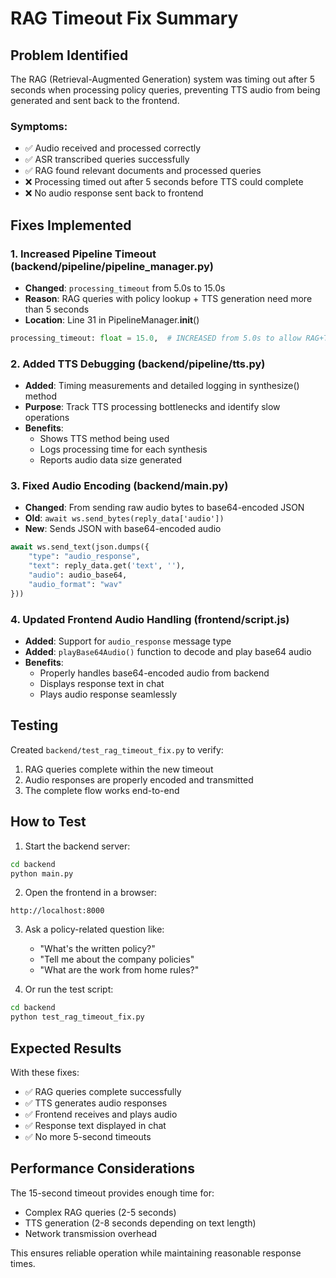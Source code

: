 # RAG Timeout Fix Summary

## Problem Identified
The RAG (Retrieval-Augmented Generation) system was timing out after 5 seconds when processing policy queries, preventing TTS audio from being generated and sent back to the frontend.

### Symptoms:
- ✅ Audio received and processed correctly
- ✅ ASR transcribed queries successfully
- ✅ RAG found relevant documents and processed queries
- ❌ Processing timed out after 5 seconds before TTS could complete
- ❌ No audio response sent back to frontend

## Fixes Implemented

### 1. Increased Pipeline Timeout (backend/pipeline/pipeline_manager.py)
- **Changed**: `processing_timeout` from 5.0s to 15.0s
- **Reason**: RAG queries with policy lookup + TTS generation need more than 5 seconds
- **Location**: Line 31 in PipelineManager.__init__()

```python
processing_timeout: float = 15.0,  # INCREASED from 5.0s to allow RAG+TTS to complete
```

### 2. Added TTS Debugging (backend/pipeline/tts.py)
- **Added**: Timing measurements and detailed logging in synthesize() method
- **Purpose**: Track TTS processing bottlenecks and identify slow operations
- **Benefits**: 
  - Shows TTS method being used
  - Logs processing time for each synthesis
  - Reports audio data size generated

### 3. Fixed Audio Encoding (backend/main.py)
- **Changed**: From sending raw audio bytes to base64-encoded JSON
- **Old**: `await ws.send_bytes(reply_data['audio'])`
- **New**: Sends JSON with base64-encoded audio
```python
await ws.send_text(json.dumps({
    "type": "audio_response",
    "text": reply_data.get('text', ''),
    "audio": audio_base64,
    "audio_format": "wav"
}))
```

### 4. Updated Frontend Audio Handling (frontend/script.js)
- **Added**: Support for `audio_response` message type
- **Added**: `playBase64Audio()` function to decode and play base64 audio
- **Benefits**:
  - Properly handles base64-encoded audio from backend
  - Displays response text in chat
  - Plays audio response seamlessly

## Testing

Created `backend/test_rag_timeout_fix.py` to verify:
1. RAG queries complete within the new timeout
2. Audio responses are properly encoded and transmitted
3. The complete flow works end-to-end

## How to Test

1. Start the backend server:
```bash
cd backend
python main.py
```

2. Open the frontend in a browser:
```
http://localhost:8000
```

3. Ask a policy-related question like:
   - "What's the written policy?"
   - "Tell me about the company policies"
   - "What are the work from home rules?"

4. Or run the test script:
```bash
cd backend
python test_rag_timeout_fix.py
```

## Expected Results

With these fixes:
- ✅ RAG queries complete successfully
- ✅ TTS generates audio responses
- ✅ Frontend receives and plays audio
- ✅ Response text displayed in chat
- ✅ No more 5-second timeouts

## Performance Considerations

The 15-second timeout provides enough time for:
- Complex RAG queries (2-5 seconds)
- TTS generation (2-8 seconds depending on text length)
- Network transmission overhead

This ensures reliable operation while maintaining reasonable response times.
